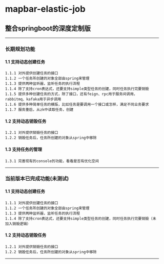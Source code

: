 # mapbar-elastic-job
## 整合springboot的深度定制版
***
### 长期规划功能
#### 1.1 支持动态创建任务
    1.1.1 对外提供创建任务的接口
    1.1.2 一个任务所创建的对象全部由spring来管理
    1.1.3 提供两种监听器，监听任务的执行流程
    1.1.4 除了支持cron表达式，还要支持simple类型任务的创建，同时任务执行完要销毁
    1.1.5 提供多种创建任务的方式，除了接口，还有feign、rpc用于服务间调用，
    rabbitmq、kafaka用于异步调用
    1.1.6 提供多种简单任务的模版，比如任务是要调用一个接口或怎样，满足不同业务要求
    1.1.7 服务重启，从zk中读取任务，创建
#### 1.2 支持动态销毁任务
    1.2.1 对外提供销毁任务的接口
    1.2.2 销毁任务后，任务所创建的对象从spring中移除
#### 1.3 支持任务的管理
    1.3.1 完善现有的console的功能，看看是否有优化空间

***
### 当前版本已完成功能(未测试)
#### 1.1 支持动态创建任务
    1.1.1 对外提供创建任务的接口
    1.1.2 一个任务所创建的对象全部由spring来管理
    1.1.3 提供两种监听器，监听任务的执行流程
    1.1.4 除了支持cron表达式，还要支持simple类型任务的创建，同时任务执行完要销毁（未加入销毁逻辑）
#### 1.2 支持动态销毁任务
    1.2.1 对外提供销毁任务的接口
    1.2.2 销毁任务后，任务所创建的对象从spring中移除
***